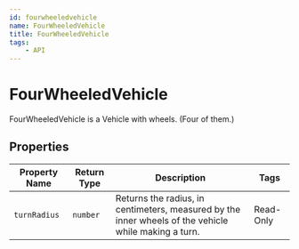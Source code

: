 ```yaml
---
id: fourwheeledvehicle
name: FourWheeledVehicle
title: FourWheeledVehicle
tags:
    - API
---
```


# FourWheeledVehicle

FourWheeledVehicle is a Vehicle with wheels. (Four of them.)

## Properties

| Property Name | Return Type | Description | Tags |
| -------- | ----------- | ----------- | ---- |
| `turnRadius` | `number` | Returns the radius, in centimeters, measured by the inner wheels of the vehicle while making a turn. | Read-Only |
